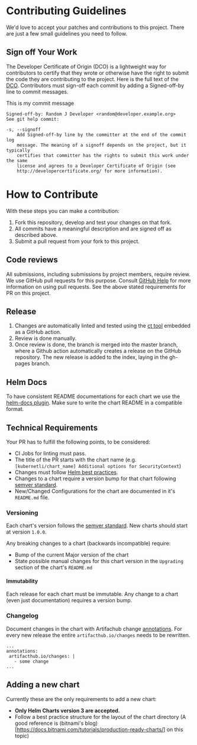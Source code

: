 # Contributing Guidelines

We'd love to accept your patches and contributions to this project. There are just a few small guidelines you need to follow.

## Sign off Your Work

The Developer Certificate of Origin (DCO) is a lightweight way for contributors to certify that they wrote or otherwise have the right to submit the code they are contributing to the project. Here is the full text of the [DCO](./DCO). Contributors must sign-off each commit by adding a Signed-off-by line to commit messages.

This is my commit message

```
Signed-off-by: Random J Developer <random@developer.example.org>
See git help commit:

-s, --signoff
    Add Signed-off-by line by the committer at the end of the commit log
    message. The meaning of a signoff depends on the project, but it typically
    certifies that committer has the rights to submit this work under the same
    license and agrees to a Developer Certificate of Origin (see
    http://developercertificate.org/ for more information).
```

# How to Contribute

With these steps you can make a contribution:

  1. Fork this repository, develop and test your changes on that fork.
  2. All commits have a meaningful description and are signed off as described above.
  3. Submit a pull request from your fork to this project.

## Code reviews

All submissions, including submissions by project members, require review. We use GitHub pull requests for this purpose. Consult [GitHub Help](https://help.github.com/articles/about-pull-requests/) for more information on using pull requests. See the above stated requirements for PR on this project.

##  Release

  1. Changes are automatically linted and tested using the [ct tool](https://github.com/helm/chart-testing) embedded as a GitHub action.
  2. Review is done manually.
  3. Once review is done, the branch is merged into the master branch, where a Github action automatically creates a release on the GitHub repository. The new release is added to the index, laying in the gh-pages branch.

## Helm Docs

To have consistent README documentations for each chart we use the [helm-docs plugin](https://github.com/norwoodj/helm-docs). Make sure to write the chart README in a compatible format.

## Technical Requirements

Your PR has to fulfill the following points, to be considered:

  * CI Jobs for linting must pass.
  * The title of the PR starts with the chart name (e.g. `[kubernetli/chart_name] Additional options for SecurityContext`)
  * Changes must follow [Helm best practices](https://helm.sh/docs/chart_best_practices/).
  * Changes to a chart require a version bump for that chart following [semver standard](https://semver.org/).
  * New/Changed Configurations for the chart are documented in it's `README.md` file.

### Versioning

Each chart's version follows the [semver standard](https://semver.org/). New charts should start at version `1.0.0`.

Any breaking changes to a chart (backwards incompatible) require:

  * Bump of the current Major version of the chart
  * State possible manual changes for this chart version in the `Upgrading` section of the chart's `README.md`

#### Immutability

Each release for each chart must be immutable. Any change to a chart (even just documentation) requires a version bump.

### Changelog

Document changes in the chart with Artifachub change [annotations](https://artifacthub.io/docs/topics/annotations/helm/). For every new release the entire ```artifacthub.io/changes``` needs to be rewritten.
```
...
annotations:
 artifacthub.io/changes: |
   - some change
...
``` 

## Adding a new chart

Currently these are the only requirements to add a new chart:

  * **Only Helm Charts version 3 are accepted.**
  * Follow a best practice structure for the layout of the chart directory (A good reference is (bitnami's blog)[https://docs.bitnami.com/tutorials/production-ready-charts/] on this topic)
